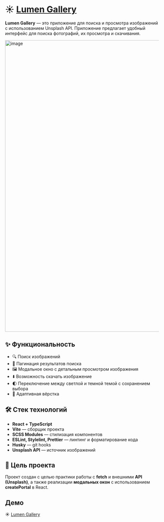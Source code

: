 # ☀️ [Lumen Gallery](https://flinski.github.io/lumen-gallery/)

**Lumen Gallery** — это приложение для поиска и просмотра изображений с использованием Unsplash API. Приложение предлагает удобный интерфейс для поиска фотографий, их просмотра и скачивания.

<img width="1882" height="955" alt="image" src="https://github.com/user-attachments/assets/32ca607d-5801-43ff-95f2-f0c597fbba03" />


## ✨ Функциональность

* 🔍 Поиск изображений
* 📄 Пагинация результатов поиска
* 🖼️ Модальное окно с детальным просмотром изображения
* ⬇️ Возможность скачать изображение
* 🌓 Переключение между светлой и темной темой с сохранением выбора
* 📱 Адаптивная вёрстка

## 🛠️ Стек технологий

* **React + TypeScript**
* **Vite** — сборщик проекта
* **SCSS Modules** — стилизация компонентов
* **ESLint, Stylelint, Prettier** — линтинг и форматирование кода
* **Husky** — git hooks
* **Unsplash API** — источник изображений

## 🎯 Цель проекта

Проект создан с целью практики работы с **fetch** и внешними **API (Unsplash)**, а также реализации **модальных окон** с использованием **createPortal** в React.

## Демо

☀️ [Lumen Gallery](https://flinski.github.io/lumen-gallery/)
